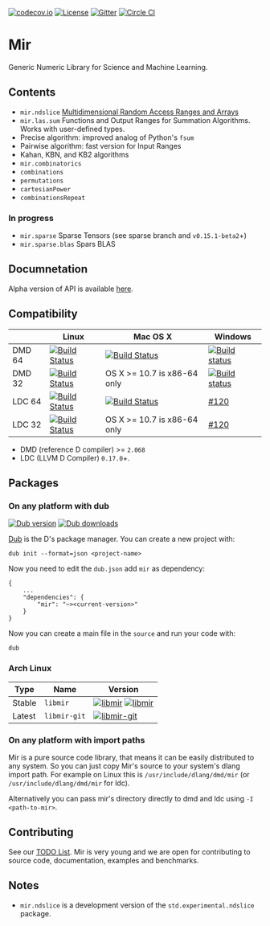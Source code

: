 [![codecov.io](https://codecov.io/github/DlangScience/mir/coverage.svg?branch=master)](https://codecov.io/github/DlangScience/mir?branch=master)
[![License](https://img.shields.io/dub/l/mir.svg)](http://code.dlang.org/packages/mir)
[![Gitter](https://img.shields.io/gitter/room/DlangScience/public.svg)](https://gitter.im/DlangScience/public)
[![Circle CI](https://circleci.com/gh/DlangScience/mir.svg?style=svg)](https://circleci.com/gh/DlangScience/mir)

Mir
======
Generic Numeric Library for Science and Machine Learning.

## Contents

 - `mir.ndslice` [Multidimensional Random Access Ranges and Arrays](http://dlang.org/phobos-prerelease/std_experimental_ndslice.html)
 - `mir.las.sum` Functions and Output Ranges for Summation Algorithms. Works with user-defined types.
  - Precise algorithm: improved analog of Python's `fsum`
  - Pairwise algorithm: fast version for Input Ranges
  - Kahan, KBN, and KB2 algorithms
 - `mir.combinatorics`
  - `combinations`
  - `permutations`
  - `cartesianPower`
  - `combinationsRepeat`

### In progress

 - `mir.sparse` Sparse Tensors (see sparse branch and `v0.15.1-beta2`+)
  -  `mir.sparse.blas` Spars BLAS

## Documnetation

Alpha version of API is available [here](http://docs.mir.dlang.io/latest/index.html).

## Compatibility

|           | Linux | Mac OS X | Windows |
|-----------|-------|----------|---------|
| DMD 64 | [![Build Status](https://travis-ci.org/DlangScience/mir.svg?branch=master)](https://travis-ci.org/DlangScience/mir) | [![Build Status](https://travis-ci.org/DlangScience/mir.svg?branch=master)](https://travis-ci.org/DlangScience/mir) | [![Build status](https://ci.appveyor.com/api/projects/status/ir2k3o3j0isqp7pw/branch/master?svg=true)](https://ci.appveyor.com/project/9il/mir/branch/master) |
| DMD 32 | [![Build Status](https://travis-ci.org/DlangScience/mir.svg?branch=master)](https://travis-ci.org/DlangScience/mir) | OS X >= 10.7 is x86-64 only | [![Build status](https://ci.appveyor.com/api/projects/status/ir2k3o3j0isqp7pw/branch/master?svg=true)](https://ci.appveyor.com/project/9il/mir/branch/master) |
| LDC 64 | [![Build Status](https://travis-ci.org/DlangScience/mir.svg?branch=master)](https://travis-ci.org/DlangScience/mir) | [![Build Status](https://travis-ci.org/DlangScience/mir.svg?branch=master)](https://travis-ci.org/DlangScience/mir) | [#120](https://github.com/DlangScience/mir/issues/120) |
| LDC 32 | [![Build Status](https://travis-ci.org/DlangScience/mir.svg?branch=master)](https://travis-ci.org/DlangScience/mir) | OS X >= 10.7 is x86-64 only | [#120](https://github.com/DlangScience/mir/issues/120) |

- DMD (reference D compiler) >= `2.068`
- LDC (LLVM D Compiler) `0.17.0`+.

## Packages

### On any platform with dub

[![Dub version](https://img.shields.io/dub/v/mir.svg)](http://code.dlang.org/packages/mir)
[![Dub downloads](https://img.shields.io/dub/dt/mir.svg)](http://code.dlang.org/packages/mir)

[Dub](https://code.dlang.org/getting_started) is the D's package manager.
You can create a new project with:

```
dub init --format=json <project-name>
```

Now you need to edit the `dub.json` add `mir` as dependency:

```
{
	...
	"dependencies": {
		"mir": "~><current-version>"
	}
}
```

Now you can create a main file in the `source` and run your code with:

```
dub
```

### Arch Linux

| Type   | Name         | Version  |
|--------|--------------|----------|
| Stable | `libmir`     | [![libmir](https://img.shields.io/aur/version/libmir.svg)](https://aur.archlinux.org/packages/libmir/) [![libmir](https://img.shields.io/aur/votes/libmir.svg)](https://aur.archlinux.org/packages/libmir/) |
| Latest | `libmir-git` | [![libmir-git](https://img.shields.io/aur/version/libmir-git.svg)](https://aur.archlinux.org/packages/libmir-git/) |

### On any platform with import paths

Mir is a pure source code library, that means it can be easily distributed to
any system. So you can just copy Mir's source to your system's dlang import path.
For example on  Linux this is `/usr/include/dlang/dmd/mir`
(or `/usr/include/dlang/dmd/mir` for ldc).

Alternatively you can pass mir's directory directly to dmd and ldc using `-I <path-to-mir>`.


## Contributing

See our [TODO List](https://github.com/DlangScience/mir/issues?q=is%3Aissue+is%3Aopen+label%3A%22New+Package%22).
Mir is very young and we are open for contributing to source code, documentation, examples and benchmarks.

## Notes

- `mir.ndslice` is a development version of the `std.experimental.ndslice` package.
